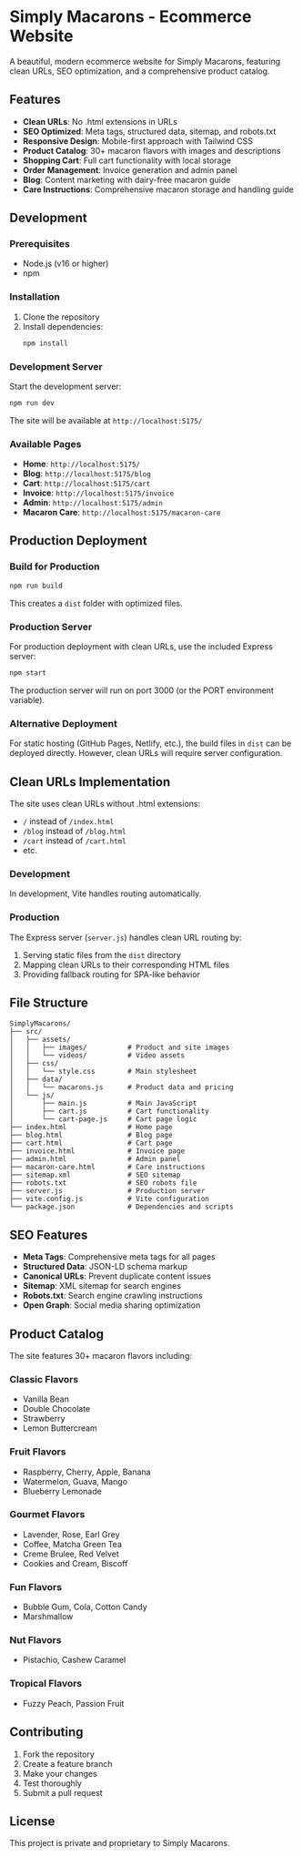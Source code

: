 # Simply Macarons - Ecommerce Website

A beautiful, modern ecommerce website for Simply Macarons, featuring clean URLs, SEO optimization, and a comprehensive product catalog.

## Features

- **Clean URLs**: No .html extensions in URLs
- **SEO Optimized**: Meta tags, structured data, sitemap, and robots.txt
- **Responsive Design**: Mobile-first approach with Tailwind CSS
- **Product Catalog**: 30+ macaron flavors with images and descriptions
- **Shopping Cart**: Full cart functionality with local storage
- **Order Management**: Invoice generation and admin panel
- **Blog**: Content marketing with dairy-free macaron guide
- **Care Instructions**: Comprehensive macaron storage and handling guide

## Development

### Prerequisites

- Node.js (v16 or higher)
- npm

### Installation

1. Clone the repository
2. Install dependencies:
   ```bash
   npm install
   ```

### Development Server

Start the development server:
```bash
npm run dev
```

The site will be available at `http://localhost:5175/`

### Available Pages

- **Home**: `http://localhost:5175/`
- **Blog**: `http://localhost:5175/blog`
- **Cart**: `http://localhost:5175/cart`
- **Invoice**: `http://localhost:5175/invoice`
- **Admin**: `http://localhost:5175/admin`
- **Macaron Care**: `http://localhost:5175/macaron-care`

## Production Deployment

### Build for Production

```bash
npm run build
```

This creates a `dist` folder with optimized files.

### Production Server

For production deployment with clean URLs, use the included Express server:

```bash
npm start
```

The production server will run on port 3000 (or the PORT environment variable).

### Alternative Deployment

For static hosting (GitHub Pages, Netlify, etc.), the build files in `dist` can be deployed directly. However, clean URLs will require server configuration.

## Clean URLs Implementation

The site uses clean URLs without .html extensions:

- `/` instead of `/index.html`
- `/blog` instead of `/blog.html`
- `/cart` instead of `/cart.html`
- etc.

### Development
In development, Vite handles routing automatically.

### Production
The Express server (`server.js`) handles clean URL routing by:
1. Serving static files from the `dist` directory
2. Mapping clean URLs to their corresponding HTML files
3. Providing fallback routing for SPA-like behavior

## File Structure

```
SimplyMacarons/
├── src/
│   ├── assets/
│   │   ├── images/          # Product and site images
│   │   └── videos/          # Video assets
│   ├── css/
│   │   └── style.css        # Main stylesheet
│   ├── data/
│   │   └── macarons.js      # Product data and pricing
│   └── js/
│       ├── main.js          # Main JavaScript
│       ├── cart.js          # Cart functionality
│       └── cart-page.js     # Cart page logic
├── index.html               # Home page
├── blog.html                # Blog page
├── cart.html                # Cart page
├── invoice.html             # Invoice page
├── admin.html               # Admin panel
├── macaron-care.html        # Care instructions
├── sitemap.xml              # SEO sitemap
├── robots.txt               # SEO robots file
├── server.js                # Production server
├── vite.config.js           # Vite configuration
└── package.json             # Dependencies and scripts
```

## SEO Features

- **Meta Tags**: Comprehensive meta tags for all pages
- **Structured Data**: JSON-LD schema markup
- **Canonical URLs**: Prevent duplicate content issues
- **Sitemap**: XML sitemap for search engines
- **Robots.txt**: Search engine crawling instructions
- **Open Graph**: Social media sharing optimization

## Product Catalog

The site features 30+ macaron flavors including:

### Classic Flavors
- Vanilla Bean
- Double Chocolate
- Strawberry
- Lemon Buttercream

### Fruit Flavors
- Raspberry, Cherry, Apple, Banana
- Watermelon, Guava, Mango
- Blueberry Lemonade

### Gourmet Flavors
- Lavender, Rose, Earl Grey
- Coffee, Matcha Green Tea
- Creme Brulee, Red Velvet
- Cookies and Cream, Biscoff

### Fun Flavors
- Bubble Gum, Cola, Cotton Candy
- Marshmallow

### Nut Flavors
- Pistachio, Cashew Caramel

### Tropical Flavors
- Fuzzy Peach, Passion Fruit

## Contributing

1. Fork the repository
2. Create a feature branch
3. Make your changes
4. Test thoroughly
5. Submit a pull request

## License

This project is private and proprietary to Simply Macarons. 